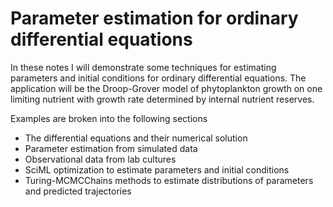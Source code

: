 # Parameter estimation for ordinary differential equations

In these notes I will demonstrate some techniques for estimating parameters and initial 
conditions for ordinary differential equations. The application will be the Droop-Grover 
model of phytoplankton growth on one limiting nutrient with growth rate determined by internal nutrient reserves.

Examples are broken into the following sections

* The differential equations and their numerical solution
* Parameter estimation from simulated data
* Observational data from lab cultures
* SciML optimization to estimate parameters and initial conditions
* Turing-MCMCChains methods to estimate distributions of parameters and predicted trajectories



